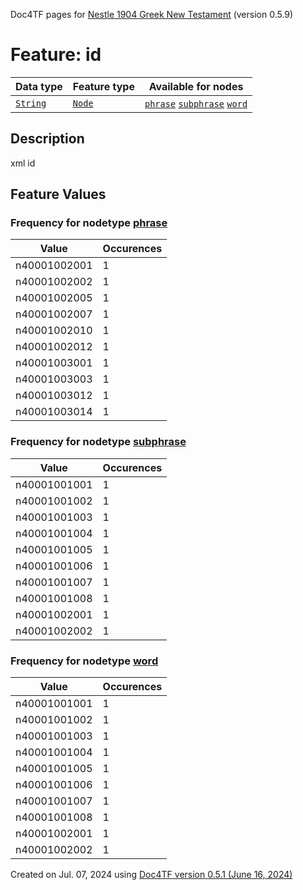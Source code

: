Doc4TF pages for [Nestle 1904 Greek New Testament](https://github.com/saulocantanhede/tfgreek2/tree/0158b08039fb672626b3f9c2774f4d97120826fb/tf) (version 0.5.9)
# Feature: id
Data type|Feature type|Available for nodes
---|---|---
[`String`](featuresbydatatype.md#string)|[`Node`](featuresbytype.md#node)| [`phrase`](featuresbynodetype.md#phrase)  [`subphrase`](featuresbynodetype.md#subphrase)  [`word`](featuresbynodetype.md#word) 
## Description
xml id
## Feature Values
### Frequency for nodetype [phrase](featuresbynodetype.md#phrase)
Value|Occurences
---|---
n40001002001|1
n40001002002|1
n40001002005|1
n40001002007|1
n40001002010|1
n40001002012|1
n40001003001|1
n40001003003|1
n40001003012|1
n40001003014|1
### Frequency for nodetype [subphrase](featuresbynodetype.md#subphrase)
Value|Occurences
---|---
n40001001001|1
n40001001002|1
n40001001003|1
n40001001004|1
n40001001005|1
n40001001006|1
n40001001007|1
n40001001008|1
n40001002001|1
n40001002002|1
### Frequency for nodetype [word](featuresbynodetype.md#word)
Value|Occurences
---|---
n40001001001|1
n40001001002|1
n40001001003|1
n40001001004|1
n40001001005|1
n40001001006|1
n40001001007|1
n40001001008|1
n40001002001|1
n40001002002|1
 

Created on Jul. 07, 2024 using [Doc4TF version 0.5.1 (June 16, 2024)](https://github.com/tonyjurg/Doc4TF/blob/main/CreateFeatureDoc.ipynb) 